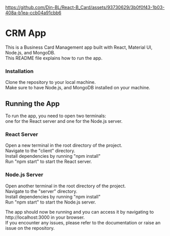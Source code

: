 https://github.com/Din-BL/React-B_Card/assets/93730629/3b0f0f43-1b03-408a-b1ea-ccb04a91cbb6

# CRM App
This is a Business Card Management app built with React, Material UI, Node.js, and MongoDB.<br>
This README file explains how to run the app.

### Installation
Clone the repository to your local machine.<br>
Make sure to have Node.js, and MongoDB installed on your machine.<br>

## Running the App
To run the app, you need to open two terminals:<br>
one for the React server and one for the Node.js server.

### React Server
Open a new terminal in the root directory of the project.<br>
Navigate to the "client" directory.<br>
Install dependencies by running "npm install"<br>
Run "npm start" to start the React server.

### Node.js Server
Open another terminal in the root directory of the project.<br>
Navigate to the "server" directory.<br>
Install dependencies by running "npm install"<br>
Run "npm start" to start the Node.js server.<br>

The app should now be running and you can access it by navigating to http://localhost:3000 in your browser.<br>
If you encounter any issues, please refer to the documentation or raise an issue on the repository.
